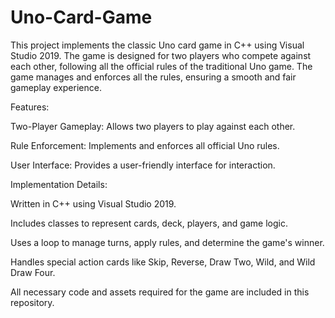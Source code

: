 # Uno-Card-Game
This project implements the classic Uno card game in C++ using Visual Studio 2019. The game is designed for two players who compete against each other, following all the official rules of the traditional Uno game. The game manages and enforces all the rules, ensuring a smooth and fair gameplay experience.

Features:

  Two-Player Gameplay: Allows two players to play against each other.
  
  Rule Enforcement: Implements and enforces all official Uno rules.
  
  User Interface: Provides a user-friendly interface for interaction.

Implementation Details:

  Written in C++ using Visual Studio 2019.
  
  Includes classes to represent cards, deck, players, and game logic.
  
  Uses a loop to manage turns, apply rules, and determine the game's winner.
  
  Handles special action cards like Skip, Reverse, Draw Two, Wild, and Wild Draw Four.
  
  All necessary code and assets required for the game are included in this repository.

